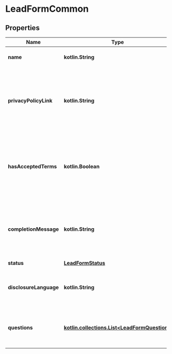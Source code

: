 
# LeadFormCommon

## Properties
Name | Type | Description | Notes
------------ | ------------- | ------------- | -------------
**name** | **kotlin.String** | Internal name of the lead form. |  [optional]
**privacyPolicyLink** | **kotlin.String** | A link to the advertiser&#39;s privacy policy. This will be included in the lead form&#39;s disclosure language. |  [optional]
**hasAcceptedTerms** | **kotlin.Boolean** | Whether the advertiser has accepted Pinterest&#39;s terms of service for creating a lead ad. |  [optional]
**completionMessage** | **kotlin.String** | A message for people who complete the form to let them know what happens next. |  [optional]
**status** | [**LeadFormStatus**](LeadFormStatus.md) |  |  [optional]
**disclosureLanguage** | **kotlin.String** | Additional disclosure language to be included in the lead form. |  [optional]
**questions** | [**kotlin.collections.List&lt;LeadFormQuestion&gt;**](LeadFormQuestion.md) | List of questions to be displayed on the lead form. |  [optional]



